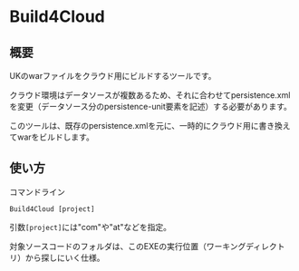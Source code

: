 # Build4Cloud

## 概要

UKのwarファイルをクラウド用にビルドするツールです。

クラウド環境はデータソースが複数あるため、それに合わせてpersistence.xmlを変更（データソース分のpersistence-unit要素を記述）する必要があります。

このツールは、既存のpersistence.xmlを元に、一時的にクラウド用に書き換えてwarをビルドします。

## 使い方

コマンドライン

```
Build4Cloud [project]
```

引数`[project]`には"com"や"at"などを指定。

対象ソースコードのフォルダは、このEXEの実行位置（ワーキングディレクトリ）から探しにいく仕様。